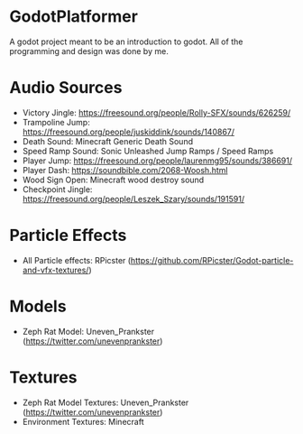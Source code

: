 # GodotPlatformer
A godot project meant to be an introduction to godot. All of the programming and design was done by me.

# Audio Sources
- Victory Jingle: https://freesound.org/people/Rolly-SFX/sounds/626259/
- Trampoline Jump: https://freesound.org/people/juskiddink/sounds/140867/
- Death Sound: Minecraft Generic Death Sound
- Speed Ramp Sound: Sonic Unleashed Jump Ramps / Speed Ramps
- Player Jump: https://freesound.org/people/laurenmg95/sounds/386691/
- Player Dash: https://soundbible.com/2068-Woosh.html 
- Wood Sign Open: Minecraft wood destroy sound
- Checkpoint Jingle: https://freesound.org/people/Leszek_Szary/sounds/191591/ 

# Particle Effects
- All Particle effects: RPicster (https://github.com/RPicster/Godot-particle-and-vfx-textures/)

# Models
- Zeph Rat Model: Uneven_Prankster (https://twitter.com/unevenprankster)

# Textures
- Zeph Rat Model Textures: Uneven_Prankster (https://twitter.com/unevenprankster)
- Environment Textures: Minecraft
